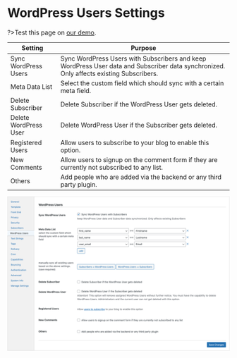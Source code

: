# WordPress Users Settings

?>Test this page on [our demo](https://demo2.mailster.co/wp-admin/edit.php?post_type=newsletter&page=mailster_settings#wordpress-users).

Setting | Purpose
--- | ---
Sync WordPress Users | Sync WordPress Users with Subscribers and keep WordPress User data and Subscriber data synchronized. Only affects existing Subscribers.
Meta Data List | Select the custom field which should sync with a certain meta field.
Delete Subscriber | Delete Subscriber if the WordPress User gets deleted.
Delete WordPress User |  Delete WordPress User if the Subscriber gets deleted.
Registered Users | Allow users to subscribe to your blog to enable this option.
New Comments | Allow users to signup on the comment form if they are currently not subscribed to any list.
Others | Add people who are added via the backend or any third party plugin.

![WordPress Users Settings Screen](/assets/settings-wordpress-users.png)

